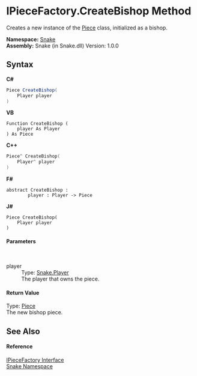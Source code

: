 # IPieceFactory.CreateBishop Method 
 

Creates a new instance of the <a href="T_Snake_Piece">Piece</a> class, initialized as a bishop.

**Namespace:**&nbsp;<a href="N_Snake">Snake</a><br />**Assembly:**&nbsp;Snake (in Snake.dll) Version: 1.0.0

## Syntax

**C#**<br />
``` C#
Piece CreateBishop(
	Player player
)
```

**VB**<br />
``` VB
Function CreateBishop ( 
	player As Player
) As Piece
```

**C++**<br />
``` C++
Piece^ CreateBishop(
	Player^ player
)
```

**F#**<br />
``` F#
abstract CreateBishop : 
        player : Player -> Piece 

```

**J#**<br />
``` J#
Piece CreateBishop(
	Player player
)
```


#### Parameters
&nbsp;<dl><dt>player</dt><dd>Type: <a href="T_Snake_Player">Snake.Player</a><br />The player that owns the piece.</dd></dl>

#### Return Value
Type: <a href="T_Snake_Piece">Piece</a><br />The new bishop piece.

## See Also


#### Reference
<a href="T_Snake_IPieceFactory">IPieceFactory Interface</a><br /><a href="N_Snake">Snake Namespace</a><br />